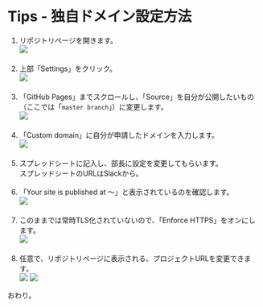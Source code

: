 # Tips - 独自ドメイン設定方法
1. リポジトリページを開きます。<br>![](https://i.imgur.com/nESLHY3.png)<br><br>
2. 上部「Settings」をクリック。<br>![](https://i.imgur.com/QpmCNC2.png)<br><br>
3. 「GitHub Pages」までスクロールし、「Source」を自分が公開したいもの（ここでは「`master branch`」）に変更します。<br>![](https://i.imgur.com/tgPcT2R.png)<br><br>
4. 「Custom domain」に自分が申請したドメインを入力します。<br>![](https://i.imgur.com/vW4K9Pj.png)<br><br>
5. スプレッドシートに記入し、部長に設定を変更してもらいます。<br>スプレッドシートのURLはSlackから。<br><br>
6. 「Your site is published at ～」と表示されているのを確認します。<br>![](https://i.imgur.com/VtOOwVT.png)<br><br>
7. このままでは常時TLS化されていないので、「Enforce HTTPS」をオンにします。<br>![](https://i.imgur.com/RCnT98n.png)<br><br>
8. 任意で、リポジトリページに表示される、プロジェクトURLを変更できます。<br>![](https://i.imgur.com/VDoyb6v.png)
![](https://i.imgur.com/LA56tcH.png)

おわり。
